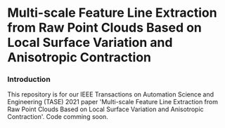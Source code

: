 # Multi-scale Feature Line Extraction from Raw Point Clouds Based on Local Surface Variation and Anisotropic Contraction

### Introduction
This repository is for our IEEE Transactions on Automation Science and Engineering (TASE) 2021 paper 'Multi-scale Feature Line Extraction from Raw Point Clouds Based on Local Surface Variation and Anisotropic Contraction'. Code comming soon.
